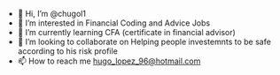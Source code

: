 - 👋 Hi, I’m @chugol1
- 👀 I’m interested in Financial Coding and Advice Jobs
- 🌱 I’m currently learning CFA (certificate in financial advisor)
- 💞️ I’m looking to collaborate on Helping people investemnts to be safe according to his risk profile
- 📫 How to reach me hugo_lopez_96@hotmail.com

<!---
chugol1/chugol1 is a ✨ special ✨ repository because its `README.md` (this file) appears on your GitHub profile.
You can click the Preview link to take a look at your changes.
--->
